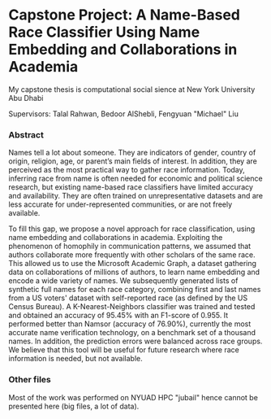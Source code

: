 # Capstone Project: A Name-Based Race Classifier Using Name Embedding and Collaborations in Academia
My capstone thesis is computational social sience at New York University Abu Dhabi

Supervisors: Talal Rahwan, Bedoor AlShebli, Fengyuan "Michael" Liu

### Abstract
Names tell a lot about someone. They are indicators of gender, country of origin, religion, age, or parent’s main fields of interest. In addition, they are perceived as the most practical way to gather race information. Today, inferring race from name is often needed for economic and political science research, but existing name-based race classifiers have limited accuracy and availability. They are often trained on unrepresentative datasets and are less accurate for under-represented communities, or are not freely available.
 
To fill this gap, we propose a novel approach for race classification, using name embedding and collaborations in academia. Exploiting the phenomenon of homophily in communication patterns, we assumed that authors collaborate more frequently with other scholars of the same race. This allowed us to use the Microsoft Academic Graph, a dataset gathering data on collaborations of millions of authors, to learn name embedding and encode a wide variety of names. We subsequently generated lists of synthetic full names for each race category, combining first and last names from a US voters' dataset with self-reported race (as defined by the US Census Bureau). A K-Nearest-Neighbors classifier was trained and tested and obtained an accuracy of 95.45\% with an F1-score of 0.955. It performed better than Namsor (accuracy of 76.90\%), currently the most accurate name verification technology, on a benchmark set of a thousand names. In addition, the prediction errors were balanced across race groups. We believe that this tool will be useful for future research where race information is needed, but not available.

### Other files
Most of the work was performed on NYUAD HPC "jubail" hence cannot be presented here (big files, a lot of data).
